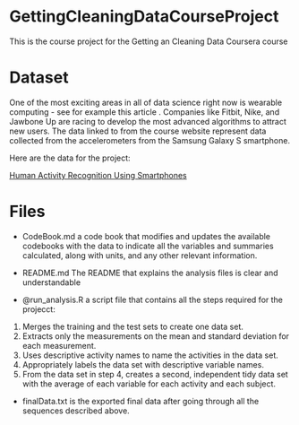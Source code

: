 # GettingCleaningDataCourseProject
 This is the course project for the Getting an Cleaning Data Coursera course
 
 
# Dataset
One of the most exciting areas in all of data science right now is wearable
computing - see for example this article . Companies like Fitbit, Nike, and 
Jawbone Up are racing to develop the most advanced algorithms to attract new 
users. The data linked to from the course website represent data collected from 
the accelerometers from the Samsung Galaxy S smartphone.

Here are the data for the project:

[Human Activity Recognition Using Smartphones]("https://d396qusza40orc.cloudfront.net/getdata%2Fprojectfiles%2FUCI%20HAR%20Dataset.zip")

# Files
* CodeBook.md a code book that modifies and updates the available codebooks with
the data to indicate all the variables and summaries calculated, along with 
units, and any other relevant information.

* README.md The README that explains the analysis files is clear and 
understandable

* @run_analysis.R a script file that contains all the steps required for the
projecct:

1. Merges the training and the test sets to create one data set.
2. Extracts only the measurements on the mean and standard deviation for each 
measurement. 
3. Uses descriptive activity names to name the activities in the data set.
4. Appropriately labels the data set with descriptive variable names. 
5. From the data set in step 4, creates a second, independent tidy data set with
the average of each variable for each activity and each subject.

* finalData.txt is the exported final data after going through all the sequences
described above.